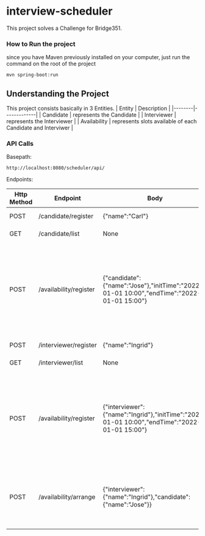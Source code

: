 # interview-scheduler

This project solves a Challenge for Bridge351.

### How to Run the project

since you have Maven previously installed on your computer, just run the command on the root of the project

```mvn spring-boot:run```

## Understanding the Project

This project consists basically in 3 Entities.
| Entity | Description |
|--------|-------------|
| Candidate | represents the Candidate |
| Interviewer | represents the Interviewer |
| Availability | represents slots available of each Candidate and Interviwer |

### API Calls

Basepath: 
```
http://localhost:8080/scheduler/api/
```

Endpoints:

| Http Method | Endpoint			| Body | Description |
|-------------|---------------| -------------|---------------|
| POST 		  | /candidate/register | {"name":"Carl"} | registers a Candidate |
| GET 		  | /candidate/list | None | List all Candidates |
| POST 		  | /availability/register | {"candidate":{"name":"Jose"},"initTime":"2022-01-01 10:00","endTime":"2022-01-01 15:00"} | Register Availability for a Candidate with interval of hours. Date format must be in "yyyy-MM--dd hh:mm" pattern |
| POST 		  | /interviewer/register | {"name":"Ingrid"} | registers an Interviewer |
| GET 		  | /interviewer/list | None | List all Interviewers |
| POST 		  | /availability/register | {"interviewer":{"name":"Ingrid"},"initTime":"2022-01-01 10:00","endTime":"2022-01-01 15:00"} | Register Availability for an Interviewer with interval of hours. Date format must be in "yyyy-MM--dd hh:mm" pattern |
| POST 		  | /availability/arrange | {"interviewer":{"name":"Ingrid"},"candidate":{"name":"Jose"}} | It will match periods that Interviewer and Candidates can schedule an interview |




